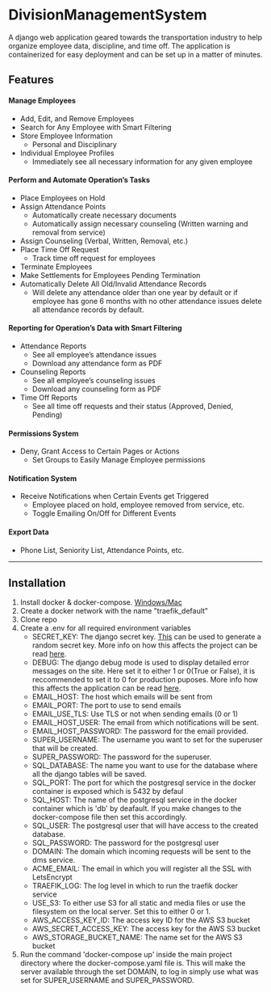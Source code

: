 # DivisionManagementSystem
A django web application geared towards the transportation industry to help organize employee data, discipline, and time off. The application is containerized for easy deployment and can be set up in a matter of minutes.

## Features

#### Manage Employees
- Add, Edit, and Remove Employees
- Search for Any Employee with Smart Filtering
- Store Employee Information
    - Personal and Disciplinary
- Individual Employee Profiles
    - Immediately see all necessary information for any given employee

#### Perform and Automate Operation’s Tasks
- Place Employees on Hold
- Assign Attendance Points
    - Automatically create necessary documents
    - Automatically assign necessary counseling (Written warning and removal from service)
- Assign Counseling (Verbal, Written, Removal, etc.)
- Place Time Off Request
    - Track time off request for employees
- Terminate Employees
- Make Settlements for Employees Pending Termination
- Automatically Delete All Old/Invalid Attendance Records
    - Will delete any attendance older than one year by default or if employee has gone 6 months with no other attendance issues delete all attendance records by default.

#### Reporting for Operation’s Data with Smart Filtering
- Attendance Reports
    - See all employee’s attendance issues
    - Download any attendance form as PDF
- Counseling Reports
    - See all employee’s counseling issues
    - Download any counseling form as PDF
- Time Off Reports
    - See all time off requests and their status (Approved, Denied, Pending)

#### Permissions System
- Deny, Grant Access to Certain Pages or Actions
    - Set Groups to Easily Manage Employee permissions

#### Notification System
- Receive Notifications when Certain Events get Triggered
    - Employee placed on hold, employee removed from service, etc.
    - Toggle Emailing On/Off for Different Events

#### Export Data
- Phone List, Seniority List, Attendance Points, etc.

---
## Installation

1. Install docker & docker-compose. [Windows/Mac](https://www.docker.com/products/docker-desktop)
2. Create a docker network with the name "traefik_default"
2. Clone repo
3. Create a .env for all required environment variables
    - SECRET_KEY: The django secret key. [This](https://djecrety.ir/) can be used to generate a random secret key. More info on how this affects the project can be read [here](https://docs.djangoproject.com/en/3.1/ref/settings/#secret-key).
    - DEBUG: The django debug mode is used to display detailed error messages on the site. Here set it to either 1 or 0(True or False), it is reccommended to set it to 0 for production puposes. More info how this affects the application can be read [here](https://docs.djangoproject.com/en/3.1/ref/settings/#debug).
    - EMAIL_HOST: The host which emails will be sent from
    - EMAIL_PORT: The port to use to send emails
    - EMAIL_USE_TLS: Use TLS or not when sending emails (0 or 1)
    - EMAIL_HOST_USER: The email from which notifications will be sent.
    - EMAIL_HOST_PASSWORD: The password for the email provided.
    - SUPER_USERNAME: The username you want to set for the superuser that will be created.
    - SUPER_PASSWORD: The password for the superuser.
    - SQL_DATABASE: The name you want to use for the database where all the django tables will be saved.
    - SQL_PORT: The port for which the postgresql service in the docker container is exposed which is 5432 by defaul
    - SQL_HOST: The name of the postgresql service in the docker container which is 'db' by deafault. If you make changes to the docker-compose file then set this accordingly.
    - SQL_USER: The postgresql user that will have access to the created database.
    - SQL_PASSWORD: The password for the postgresql user
    - DOMAIN: The domain which incoming requests will be sent to the dms service.
    - ACME_EMAIL: The email in which you will register all the SSL with LetsEncrypt
    - TRAEFIK_LOG: The log level in which to run the traefik docker service
    - USE_S3: To either use S3 for all static and media files or use the filesystem on the local server. Set this to either 0 or 1.
    - AWS_ACCESS_KEY_ID: The access key ID for the AWS S3 bucket
    - AWS_SECRET_ACCESS_KEY: The access key for the AWS S3 bucket
    - AWS_STORAGE_BUCKET_NAME: The name set for the AWS S3 bucket
4. Run the command 'docker-compose up' inside the main project directory where the docker-compose.yaml file is. This will make the server available through the set DOMAIN, to log in simply use what was set for SUPER_USERNAME and SUPER_PASSWORD.
